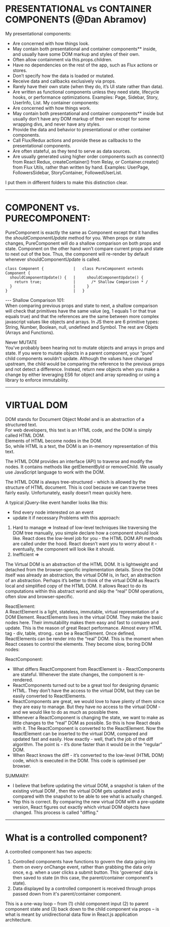 
# PRESENTATIONAL vs CONTAINER COMPONENTS (@Dan Abramov)  
My presentational components:
- Are concerned with how things look.
- May contain both presentational and container components** inside, and usually have some DOM markup and styles of their own.
- Often allow containment via this.props.children.
- Have no dependencies on the rest of the app, such as Flux actions or stores.
- Don’t specify how the data is loaded or mutated.
- Receive data and callbacks exclusively via props.
- Rarely have their own state (when they do, it’s UI state rather than data).
- Are written as functional components unless they need state, lifecycle hooks, or performance optimizations.
Examples: Page, Sidebar, Story, UserInfo, List.
My container components:
- Are concerned with how things work.
- May contain both presentational and container components** inside but usually don’t have any DOM markup of their own except for some wrapping divs, and never have any styles.
- Provide the data and behavior to presentational or other container components.
- Call Flux/Redux actions and provide these as callbacks to the presentational components.
- Are often stateful, as they tend to serve as data sources.
- Are usually generated using higher order components such as connect() from React Redux, createContainer() from Relay, or Container.create() from Flux Utils, rather than written by hand.
Examples: UserPage, FollowersSidebar, StoryContainer, FollowedUserList.

I put them in different folders to make this distinction clear.

---

# COMPONENT vs. PURECOMPONENT:  
PureComponent is exactly the same as Component except that it handles the <i>shouldComponentUpdate</i> method for you. When props or state changes, PureComponent will do a shallow comparison on both props and state. Component on the other hand won’t compare current props and state to next out of the box. Thus, the component will re-render by default whenever shouldComponentUpdate is called.  
```
class Component {             |   class PureComponent extends Component {  
  shouldComponentUpdate() {   |     shouldComponentUpdate() {  
    return true;              |       /* Shallow Comparison * /  
  }                           |     }  
}                             |   }  
```
--- Shallow Comparison 101:  
When comparing previous props and state to next, a shallow comparison will check that primitives have the same value (eg, 1 equals 1 or that true equals true) and that the references are the same between more complex javascript values like objects and arrays.
In JS there are 6 primitive types: String, Number, Boolean, null, undefined and Symbol. The rest are Objets (Arrays and Functions).

 Never MUTATE  
You’ve probably been hearing not to mutate objects and arrays in props and state. If you were to mutate objects in a parent component, your “pure” child components wouldn’t update. Although the values have changed upstream, the child would be comparing the reference to the previous props and not detect a difference.
Instead, return new objects when you make a change by either leveraging ES6 for object and array spreading or using a library to enforce immutability.

---

# VIRTUAL DOM  
DOM stands for Document Object Model and is an abstraction of a structured text.  
For web developers, this text is an HTML code, and the DOM is simply called HTML DOM.  
Elements of HTML become nodes in the DOM.  
So, while HTML is a text, the DOM is an in-memory representation of this text.  

The HTML DOM provides an interface (API) to traverse and modify the nodes. It contains methods like getElementById or removeChild. We usually use JavaScript language to work with the DOM.  

The HTML DOM is always tree-structured - which is allowed by the structure of HTML document. This is cool because we can traverse trees fairly easily. Unfortunately, easily doesn’t mean quickly here.  

A typical jQuery-like event handler looks like this:  
- find every node interested on an event
- update it if necessary
Problems with this approach:  
1. Hard to manage => Instead of low-level techniques like traversing the DOM tree manually, you simple declare how a component should look like. React does the low-level job for you - the HTML DOM API methods are called under the hood. React doesn’t want you to worry about it - eventually, the component will look like it should.
2. Inefficient => 

The Virtual DOM is an abstraction of the HTML DOM. It is lightweight and detached from the browser-specific implementation details. Since the DOM itself was already an abstraction, the virtual DOM is, in fact, an abstraction of an abstraction.
Perhaps it’s better to think of the virtual DOM as React’s local and simplified copy of the HTML DOM. It allows React to do its computations within this abstract world and skip the “real” DOM operations, often slow and browser-specific.  

ReactElement:  
A ReactElement is a light, stateless, immutable, virtual representation of a DOM Element. ReactElements lives in the virtual DOM. They make the basic nodes here. Their immutability makes them easy and fast to compare and update. This is the reason of great React performance. Almost every HTML tag - div, table, strong.. can be a ReactElement.
Once defined, ReactElements can be render into the “real” DOM. This is the moment when React ceases to control the elements. They become slow, boring DOM nodes:

ReactComponent:  
- What differs ReactComponent from ReactElement is - ReactComponents are stateful. Whenever the state changes, the component is re-rendered.
- ReactComponents turned out to be a great tool for designing dynamic HTML. They don’t have the access to the virtual DOM, but they can be easily converted to ReactElements.
- ReactComponents are great, we would love to have plenty of them since they are easy to manage. But they have no access to the virtual DOM - and we would like to do as much as possible there.
- Whenever a ReactComponent is changing the state, we want to make as little changes to the “real” DOM as possible. So this is how React deals with it. The ReactComponent is converted to the ReactElement. Now the ReactElement can be inserted to the virtual DOM, compared and updated fast and easily. How exactly - well, that’s the job of the diff algorithm. The point is - it’s done faster than it would be in the “regular” DOM.
- When React knows the diff - it’s converted to the low-level (HTML DOM) code, which is executed in the DOM. This code is optimised per browser.

SUMMARY:  
- I believe that before updating the virtual DOM, a snapshot is taken of the existing virtual DOM , then the virtual DOM gets updated and is compared with the snapshot to be able to see what is actually changed.
- Yep this is correct. By comparing the new virtual DOM with a pre-update version, React figures out exactly which virtual DOM objects have changed. This process is called "diffing."  

---

# What is a controlled component? #
A controlled component has two aspects:

1. Controlled components have functions to govern the data going into them on every onChange event, rather than grabbing the data only once, e.g. when a user clicks a submit button. This 'governed' data is then saved to state (in this case, the parent/container component's state).
2. Data displayed by a controlled component is received through props passed down from it's parent/container component.

This is a one-way loop – from (1) child component input (2) to parent component state and (3) back down to the child component via props – is what is meant by unidirectional data flow in React.js application architecture.

